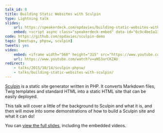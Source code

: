 ```yaml
---
talk_id: 8
title: Building Static Websites with Sculpin
type: Lightning talk
slides:
    url: https://speakerdeck.com/opdavies/building-static-websites-with-sculpin
    embed: <script async class="speakerdeck-embed" data-id="6c9c4be1a1344f1291ff13a391674a66" data-ratio="1.37081659973226" src="//speakerdeck.com/assets/embed.js"></script>
code: https://github.com/opdavies/sculpin-demo
tags: [meetups, phpsw, sculpin]
tweets: yes
video:
    embed: <iframe width="560" height="315" src="https://www.youtube.com/embed/aN53arCKZAU" frameborder="0" allowfullscreen></iframe>
    url: https://www.youtube.com/watch?v=aN53arCKZAU
redirect:
    - talks/2015/10/14/sculpin-phpsw/
    - talks/building-static-websites-with-sculpin/
---
```

[Sculpin][0] is a static site generator written in PHP. It converts Markdown files, Twig templates and standard HTML into a static HTML site that can be easily deployed.

This talk will cover a little of the background to Sculpin and what it is, and then will move into some demonstrations of how to build a Sculpin site and what it can do!

You can [view the full slides][1], including the embedded videos.

[0]: http://sculpin.io
[1]: https://opdavies.github.io/slides-phpsw-sculpin
